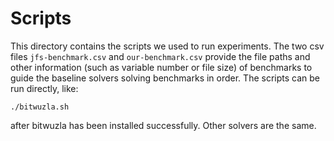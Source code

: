 # Scripts

This directory contains the scripts we used to run experiments. The two csv files `jfs-benchmark.csv` and `our-benchmark.csv` provide the file paths and other information (such as variable number or file size) of benchmarks to guide the baseline solvers solving benchmarks in order. The scripts can be run directly, like:

```
./bitwuzla.sh
```

after bitwuzla has been installed successfully. Other solvers are the same.